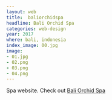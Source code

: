 ```yaml
---
layout: web
title:  baliorchidspa
headline: Bali Orchid Spa
categories: web-design
year: 2017
where: bali, indonesia
index_image: 00.jpg
image:
- 01.jpg
- 02.png
- 03.png
- 04.png
---
```

Spa website.
Check out [Bali Orchid Spa](https://baliorchidspa.com)
